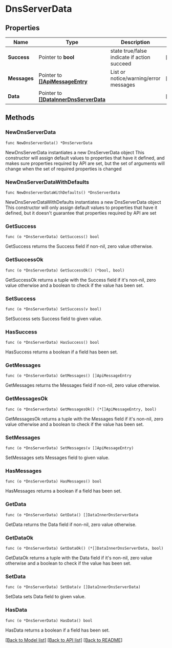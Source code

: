 # DnsServerData

## Properties

Name | Type | Description | Notes
------------ | ------------- | ------------- | -------------
**Success** | Pointer to **bool** | state true/false indicate if action succeed | [optional] 
**Messages** | Pointer to [**[]ApiMessageEntry**](ApiMessageEntry.md) | List or notice/warning/error messages | [optional] 
**Data** | Pointer to [**[]DataInnerDnsServerData**](DataInnerDnsServerData.md) |  | [optional] 

## Methods

### NewDnsServerData

`func NewDnsServerData() *DnsServerData`

NewDnsServerData instantiates a new DnsServerData object
This constructor will assign default values to properties that have it defined,
and makes sure properties required by API are set, but the set of arguments
will change when the set of required properties is changed

### NewDnsServerDataWithDefaults

`func NewDnsServerDataWithDefaults() *DnsServerData`

NewDnsServerDataWithDefaults instantiates a new DnsServerData object
This constructor will only assign default values to properties that have it defined,
but it doesn't guarantee that properties required by API are set

### GetSuccess

`func (o *DnsServerData) GetSuccess() bool`

GetSuccess returns the Success field if non-nil, zero value otherwise.

### GetSuccessOk

`func (o *DnsServerData) GetSuccessOk() (*bool, bool)`

GetSuccessOk returns a tuple with the Success field if it's non-nil, zero value otherwise
and a boolean to check if the value has been set.

### SetSuccess

`func (o *DnsServerData) SetSuccess(v bool)`

SetSuccess sets Success field to given value.

### HasSuccess

`func (o *DnsServerData) HasSuccess() bool`

HasSuccess returns a boolean if a field has been set.

### GetMessages

`func (o *DnsServerData) GetMessages() []ApiMessageEntry`

GetMessages returns the Messages field if non-nil, zero value otherwise.

### GetMessagesOk

`func (o *DnsServerData) GetMessagesOk() (*[]ApiMessageEntry, bool)`

GetMessagesOk returns a tuple with the Messages field if it's non-nil, zero value otherwise
and a boolean to check if the value has been set.

### SetMessages

`func (o *DnsServerData) SetMessages(v []ApiMessageEntry)`

SetMessages sets Messages field to given value.

### HasMessages

`func (o *DnsServerData) HasMessages() bool`

HasMessages returns a boolean if a field has been set.

### GetData

`func (o *DnsServerData) GetData() []DataInnerDnsServerData`

GetData returns the Data field if non-nil, zero value otherwise.

### GetDataOk

`func (o *DnsServerData) GetDataOk() (*[]DataInnerDnsServerData, bool)`

GetDataOk returns a tuple with the Data field if it's non-nil, zero value otherwise
and a boolean to check if the value has been set.

### SetData

`func (o *DnsServerData) SetData(v []DataInnerDnsServerData)`

SetData sets Data field to given value.

### HasData

`func (o *DnsServerData) HasData() bool`

HasData returns a boolean if a field has been set.


[[Back to Model list]](../README.md#documentation-for-models) [[Back to API list]](../README.md#documentation-for-api-endpoints) [[Back to README]](../README.md)


